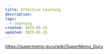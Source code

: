 ```yaml
---
title: Effective Learning
description: 
tags: 
  - learning
created: 2025-01-15
updated: 2025-01-15
---
```


https://supermemo.guru/wiki/SuperMemo_Guru
